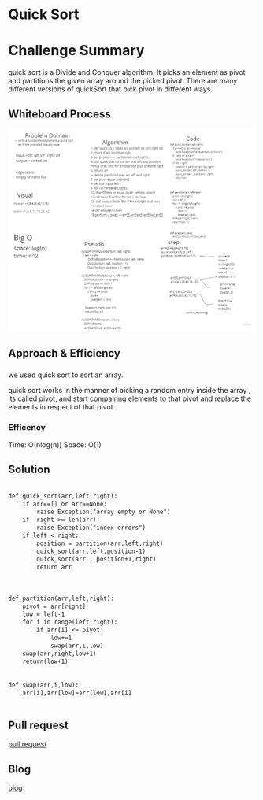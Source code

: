 # Quick Sort
# Challenge Summary
quick sort is a Divide and Conquer algorithm. It picks an element as pivot and partitions the given array around the picked pivot. There are many different versions of quickSort that pick pivot in different ways. 
## Whiteboard Process
![insertionsort](../quick/quick_sort.jpg)


## Approach & Efficiency
### 
we used quick sort to sort an array. 

quick sort works in the manner of picking a random entry inside the array , its called pivot, and start compairing elements to that pivot and replace the elements in respect of that pivot .

### Efficency
Time: O(nlog(n))
Space: O(1)



## Solution
```

def quick_sort(arr,left,right):
    if arr==[] or arr==None:
        raise Exception("array empty or None")
    if  right >= len(arr):
        raise Exception("index errors")
    if left < right:
        position = partition(arr,left,right)
        quick_sort(arr,left,position-1)
        quick_sort(arr , position+1,right)
        return arr



def partition(arr,left,right):
    pivot = arr[right]
    low = left-1
    for i in range(left,right):
        if arr[i] <= pivot:
            low+=1
            swap(arr,i,low)
    swap(arr,right,low+1)
    return(low+1)


def swap(arr,i,low):
    arr[i],arr[low]=arr[low],arr[i]


```
## Pull request
[pull request]([https://github.com/SalimHass/blogs/pull/2/](https://github.com/SalimHass/data-structures-and-algorithms/pull/30))

## Blog
[blog](../quick/README.md)
